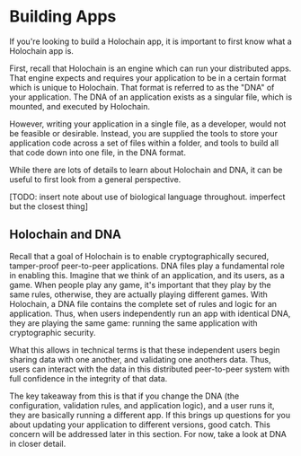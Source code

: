 # Building Apps

If you're looking to build a Holochain app, it is important to first know what a Holochain app is.

First, recall that Holochain is an engine which can run your distributed apps. That engine expects and requires your application to be in a certain format which is unique to Holochain. That format is referred to as the "DNA" of your application. The DNA of an application exists as a singular file, which is mounted, and executed by Holochain.

However, writing your application in a single file, as a developer, would not be feasible or desirable. Instead, you are supplied the tools to store your application code across a set of files within a folder, and tools to build all that code down into one file, in the DNA format.

While there are lots of details to learn about Holochain and DNA, it can be useful to first look from a general perspective.

[TODO: insert note about use of biological language throughout. imperfect but the closest thing]

## Holochain and DNA

Recall that a goal of Holochain is to enable cryptographically secured, tamper-proof peer-to-peer applications. DNA files play a fundamental role in enabling this. Imagine that we think of an application, and its users, as a game. When people play any game, it's important that they play by the same rules, otherwise, they are actually playing different games. With Holochain, a DNA file contains the complete set of rules and logic for an application. Thus, when users independently run an app with identical DNA, they are playing the same game: running the same application with cryptographic security.

What this allows in technical terms is that these independent users begin sharing data with one another, and validating one anothers data. Thus, users can interact with the data in this distributed peer-to-peer system with full confidence in the integrity of that data.

The key takeaway from this is that if you change the DNA (the configuration, validation rules, and application logic), and a user runs it, they are basically running a different app. If this brings up questions for you about updating your application to different versions, good catch. This concern will be addressed later in this section. For now, take a look at DNA in closer detail.



